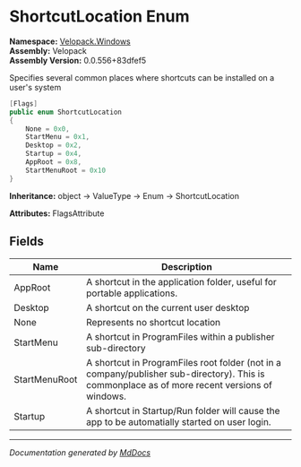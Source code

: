 ﻿<!--  
  <auto-generated>   
    The contents of this file were generated by a tool.  
    Changes to this file may be list if the file is regenerated  
  </auto-generated>   
-->

# ShortcutLocation Enum

**Namespace:** [Velopack.Windows](../index.md)  
**Assembly:** Velopack  
**Assembly Version:** 0.0.556+83dfef5

Specifies several common places where shortcuts can be installed on a user's system

```csharp
[Flags]
public enum ShortcutLocation
{
    None = 0x0,
    StartMenu = 0x1,
    Desktop = 0x2,
    Startup = 0x4,
    AppRoot = 0x8,
    StartMenuRoot = 0x10
}
```

**Inheritance:** object → ValueType → Enum → ShortcutLocation

**Attributes:** FlagsAttribute

## Fields

| Name          | Description                                                                                                                                     |
| ------------- | ----------------------------------------------------------------------------------------------------------------------------------------------- |
| AppRoot       | A shortcut in the application folder, useful for portable applications.                                                                         |
| Desktop       | A shortcut on the current user desktop                                                                                                          |
| None          | Represents no shortcut location                                                                                                                 |
| StartMenu     | A shortcut in ProgramFiles within a publisher sub\-directory                                                                                    |
| StartMenuRoot | A shortcut in ProgramFiles root folder (not in a company\/publisher sub\-directory). This is commonplace as of more recent versions of windows. |
| Startup       | A shortcut in Startup\/Run folder will cause the app to be automatially started on user login.                                                  |

___

*Documentation generated by [MdDocs](https://github.com/ap0llo/mddocs)*
